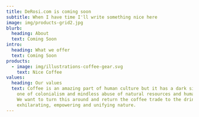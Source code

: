 ```yaml
---
title: DeRosi.com is coming soon
subtitle: When I have time I'll write something nice here
image: img/products-grid2.jpg
blurb:
  heading: About
  text: Coming Soon
intro:
  heading: What we offer
  text: Coming Soon
products:
  - image: img/illustrations-coffee-gear.svg
    text: Nice Coffee
values:
  heading: Our values
  text: Coffee is an amazing part of human culture but it has a dark side too –
    one of colonialism and mindless abuse of natural resources and human lives.
    We want to turn this around and return the coffee trade to the drink’s
    exhilarating, empowering and unifying nature.
---
```

